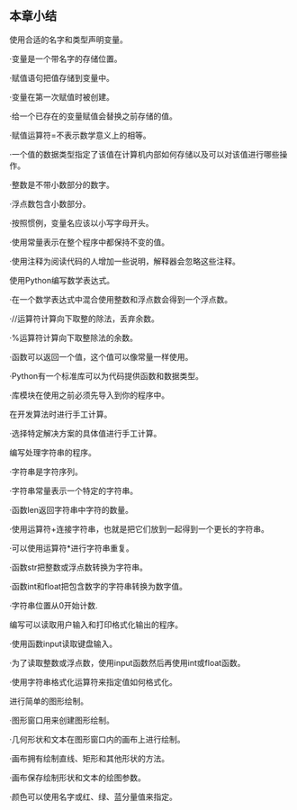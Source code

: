    

## 本章小结

使用合适的名字和类型声明变量。

·变量是一个带名字的存储位置。

·赋值语句把值存储到变量中。

·变量在第一次赋值时被创建。

·给一个已存在的变量赋值会替换之前存储的值。

·赋值运算符=不表示数学意义上的相等。

·一个值的数据类型指定了该值在计算机内部如何存储以及可以对该值进行哪些操作。

·整数是不带小数部分的数字。

·浮点数包含小数部分。

·按照惯例，变量名应该以小写字母开头。

·使用常量表示在整个程序中都保持不变的值。

·使用注释为阅读代码的人增加一些说明，解释器会忽略这些注释。

使用Python编写数学表达式。

·在一个数学表达式中混合使用整数和浮点数会得到一个浮点数。

·//运算符计算向下取整的除法，丢弃余数。

·%运算符计算向下取整除法的余数。

·函数可以返回一个值，这个值可以像常量一样使用。

·Python有一个标准库可以为代码提供函数和数据类型。

·库模块在使用之前必须先导入到你的程序中。

在开发算法时进行手工计算。

·选择特定解决方案的具体值进行手工计算。

编写处理字符串的程序。

·字符串是字符序列。

·字符串常量表示一个特定的字符串。

·函数len返回字符串中字符的数量。

·使用运算符+连接字符串，也就是把它们放到一起得到一个更长的字符串。

·可以使用运算符*进行字符串重复。

·函数str把整数或浮点数转换为字符串。

·函数int和float把包含数字的字符串转换为数字值。

·字符串位置从0开始计数.

编写可以读取用户输入和打印格式化输出的程序。

·使用函数input读取键盘输入。

·为了读取整数或浮点数，使用input函数然后再使用int或float函数。

·使用字符串格式化运算符来指定值如何格式化。

进行简单的图形绘制。

·图形窗口用来创建图形绘制。

·几何形状和文本在图形窗口内的画布上进行绘制。

·画布拥有绘制直线、矩形和其他形状的方法。

·画布保存绘制形状和文本的绘图参数。

·颜色可以使用名字或红、绿、蓝分量值来指定。